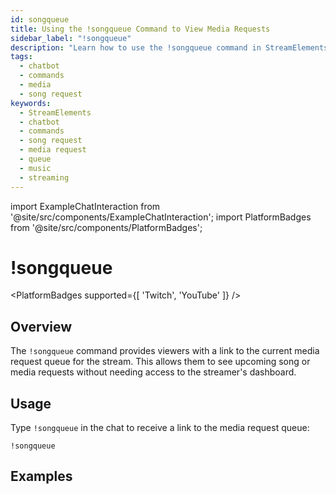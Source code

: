 ```yaml
---
id: songqueue
title: Using the !songqueue Command to View Media Requests
sidebar_label: "!songqueue"
description: "Learn how to use the !songqueue command in StreamElements to view the current media request queue for your stream."
tags:
  - chatbot
  - commands
  - media
  - song request
keywords:
  - StreamElements
  - chatbot
  - commands
  - song request
  - media request
  - queue
  - music
  - streaming
---
```


import ExampleChatInteraction from '@site/src/components/ExampleChatInteraction';
import PlatformBadges from '@site/src/components/PlatformBadges';

# !songqueue
<PlatformBadges supported={[ 'Twitch', 'YouTube' ]} />

## Overview

The `!songqueue` command provides viewers with a link to the current media request queue for the stream. This allows them to see upcoming song or media requests without needing access to the streamer's dashboard.

## Usage

Type `!songqueue` in the chat to receive a link to the media request queue:

```
!songqueue
```

## Examples

<ExampleChatInteraction
  inputPersona="viewer"
  inputMessage="!songqueue"
  outputMessage="You can see the current song request queue here: https://streamelements.com/styler/mediarequest"
/>
